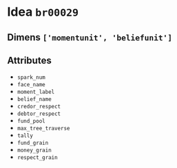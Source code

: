 # Idea `br00029`

## Dimens `['momentunit', 'beliefunit']`

## Attributes
- `spark_num`
- `face_name`
- `moment_label`
- `belief_name`
- `credor_respect`
- `debtor_respect`
- `fund_pool`
- `max_tree_traverse`
- `tally`
- `fund_grain`
- `money_grain`
- `respect_grain`
